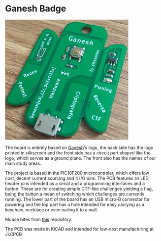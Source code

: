 # Ganesh Badge

![picture](https://raw.githubusercontent.com/alexsantee/Ganesh_Badge/main/3dview/picture.jpg)

The board is entirely based on [Ganesh](https://ganesh.icmc.usp.br/)'s logo, the back side has the logo printed in silkscreen and the front side has a circuit part shaped like the logo, which serves as a ground plane. The front also has the names of our main study areas.

The project is based in the PIC10F200 microcontroler, which offers low cost, decent current sourcing and 4 I/O pins.
The PCB features an LED, header pins intended as a serial and a programming interfaces and a button. These are for creating simple CTF-like challenges yielding a flag, being the button a mean of switching which challenges are currently running.
The lower part of the board has an USB micro-B connector for powering and the top part has a hole intended for easy carrying as a keychain, necklace or even nailing it to a wall.

Mouse bites from [this](https://github.com/madworm/Panelization.pretty) repository.

The PCB was made in KiCAD and intended for low-cost manufacturing at JLCPCB
